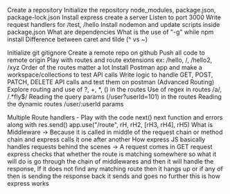 Create a repository
Initialize the repository
node_modules, package.json, package-lock.json
Install express
create a server
Listen to port 3000
Write request handlers for /test, /hello
Install nodemon and update scripts inside package.json
What are dependencies
What is the use of "-g" while npm install
Difference between caret and tilde (^ vs ~)

Initialize git
gitignore
Create a remote repo on github
Push all code to remote origin
Play with routes and route extensions ex: /hello, /, /hello2, /xyz
Order of the routes matter a lot
Install Postman app and make a workspace/collections to test API calls
Write logic to handle GET, POST, PATCH, DELETE API calls and test them on postman
(Advanced Routing)
Explore routing and use of ?, +, *, () in the routes
Use of regex in routes /a/, /.*fly$/
Reading the query params (/user?userId=101) in the routes
Reading the dynamic routes /user/:userId params

Multiple Route handlers - Play with the code
next()
next function and errors along with res.send()
app.use("/route", rH, rH2, [rH3, rH4], rH5)
What is Middleware
-> Because it is called in middle of the request chain or method chain and express calls it one after another
How express JS basically handles requests behind the scenes
-> A request comes in GET request express checks that whether the route is matching somewhere so what it will do is go through the chain of middlewares and then it will handle the response, If it does not find any matching route then it hangs up or if any of then is sending the response back it sends and goes no further this is how express works
